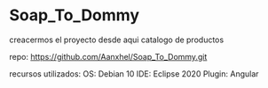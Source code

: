 # Soap_To_Dommy
creacermos el proyecto desde aqui
catalogo de productos

repo: https://github.com/Aanxhel/Soap_To_Dommy.git

recursos utilizados:
OS: Debian 10
IDE: Eclipse 2020
Plugin: Angular


